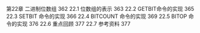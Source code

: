 第22章 二进制位数组 362
22.1 位数组的表示 363
22.2 GETBIT命令的实现 365
22.3 SETBIT 命令的实现 366
22.4 BITCOUNT 命令的实现 369
22.5 BITOP 命令的实现 376
22.6 重点回顾 377
22.7 参考资料 377